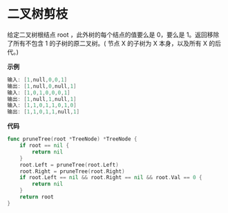 # 二叉树剪枝

给定二叉树根结点 root ，此外树的每个结点的值要么是 0，要么是 1。返回移除了所有不包含 1 的子树的原二叉树。( 节点 X 的子树为 X 本身，以及所有 X 的后代。)

**示例**

```go
输入: [1,null,0,0,1]
输出: [1,null,0,null,1]
输入: [1,0,1,0,0,0,1]
输出: [1,null,1,null,1]
输入: [1,1,0,1,1,0,1,0]
输出: [1,1,0,1,1,null,1]
```



**代码**

```go
func pruneTree(root *TreeNode) *TreeNode {
    if root == nil {
        return nil
    }
    root.Left = pruneTree(root.Left)
    root.Right = pruneTree(root.Right)
    if root.Left == nil && root.Right == nil && root.Val == 0 {
        return nil
    }
    return root
}
```

